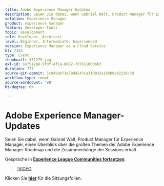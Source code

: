 ```yaml
---
title: Adobe Experience Manager-Updates
description: Seien Sie dabei, wenn Gabriel Walt, Product Manager für Experience Manager, einen Überblick über die großen Themen der Adobe Experience Manager-Roadmap und die Zusammenhänge der Sessions erhält. Diese Sitzung wurde im Rahmen des Adobe Developers Live-Inhaltsereignisses durchgeführt.
solution: Experience Manager
product: experience manager
feature: Developer Tools
topic: Development
role: Developer, Architect
level: Beginner, Intermediate, Experienced
version: Experience Manager as a Cloud Service
kt: 7165
type: Event
thumbnail: 331279.jpg
exl-id: 667512a8-5fdf-4f1a-8082-7d765100b6b3
duration: 777
source-git-commit: 5c946ab73e78d4243ca310032a10bb8e82228c3d
workflow-type: tm+mt
source-wordcount: '88'
ht-degree: 0%

---
```


# Adobe Experience Manager-Updates

Seien Sie dabei, wenn Gabriel Walt, Product Manager für Experience Manager, einen Überblick über die großen Themen der Adobe Experience Manager-Roadmap und die Zusammenhänge der Sessions erhält.

Gespräche in **[Experience League Communities fortsetzen](https://adobe.ly/36Yd3v6)**.

>[!VIDEO](https://video.tv.adobe.com/v/331279/?quality=12&learn=on&hidetitle=true)

Klicken Sie **[hier](/help/adobe-developers-live/assets/experience-manager-updates.pdf)** für die Sitzungsfolien.
